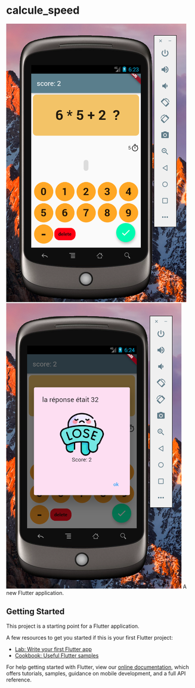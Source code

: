 # calcule_speed

![alt text](https://github.com/saturnedev12/mobile_calcoGame/raw/master/presentation/calco1.png)
![alt text](https://github.com/saturnedev12/mobile_calcoGame/raw/master/presentation/calco2.png)
A new Flutter application.

## Getting Started

This project is a starting point for a Flutter application.

A few resources to get you started if this is your first Flutter project:

- [Lab: Write your first Flutter app](https://flutter.dev/docs/get-started/codelab)
- [Cookbook: Useful Flutter samples](https://flutter.dev/docs/cookbook)

For help getting started with Flutter, view our
[online documentation](https://flutter.dev/docs), which offers tutorials,
samples, guidance on mobile development, and a full API reference.
